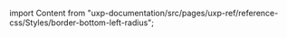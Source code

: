 
import Content from "uxp-documentation/src/pages/uxp-ref/reference-css/Styles/border-bottom-left-radius";

<Content query="product=xd"/>
